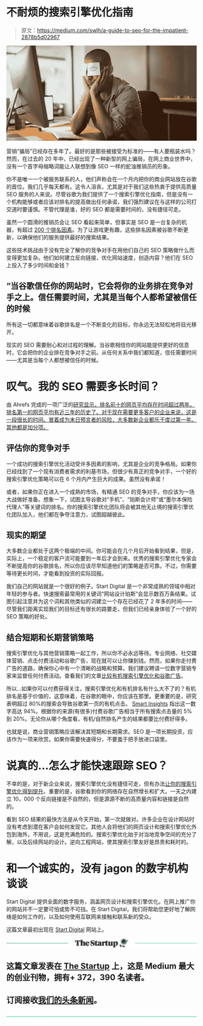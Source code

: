 # 不耐烦的搜索引擎优化指南

> 原文：<https://medium.com/swlh/a-guide-to-seo-for-the-impatient-2878b5d02967>

![](img/ccb846c7deb1e2eb82d6f3cf4c9a0dde.png)

营销“骗局”已经存在多年了。最好的是那些被接受为标准的——有人要瓶装水吗？然而，在过去的 20 年中，已经出现了一种新型的网上骗局，在网上商业世界中，没有一个首字母缩略词能让人联想到像 SEO 一样的蛇油推销员的形象。

你不是唯一一个被服务联系的人，他们声称会在一个月内把你的商业网站放在谷歌的首位。我们几乎每天都有。这令人沮丧，尤其是对于我们这些热衷于提供高质量 SEO 服务的人来说。尽管谷歌为我们提供了一个搜索引擎优化指南，但是没有一个机构能够或者应该对排名的提高做出任何承诺，我们强烈建议在与这样的公司打交道时要谨慎。不管代理是谁，好的 SEO 都是需要时间的，没有捷径可走。

虽然一个圆滑的推销员会让 SEO 看起来简单，但事实是 SEO 是一台复杂的机器，有超过 [200 个排名因素](https://backlinko.com/google-ranking-factors)。为了让游戏更有趣，这些排名因素被谷歌不断更新，以确保他们的服务提供最好的搜索结果。

这些技术挑战由于没有完全了解你的竞争对手在用他们自己的 SEO 策略做什么而变得更加复杂。他们如何建立反向链接，优化网站速度，创造内容？他们在 SEO 上投入了多少时间和金钱？

## “当谷歌信任你的网站时，它会将你的业务排在竞争对手之上。信任需要时间，尤其是当每个人都希望被信任的时候

所有这一切都意味着谷歌排名是一个不断变化的目标，你永远无法轻松地将目光移开。

现实的 SEO 需要耐心和对过程的理解。当谷歌相信你的网站能提供更好的信息时，它会把你的企业排在竞争对手之前。从任何关系中我们都知道，信任需要时间——尤其是当每个人都想被信任的时候。

# 叹气。我的 SEO 需要多长时间？

由 Ahrefs 完成的一项广泛的[研究显示，排名前十的网页平均存在时间超过两年。排名第一的网页平均有近三年的历史了。对于现在需要更多客户的企业来说，这是一段很长的时间。冒着成为末日预言者的风险，大多数新企业都乐于度过第一年。其他都是加分项。](https://ahrefs.com/blog/how-long-does-it-take-to-rank/)

## 评估你的竞争对手

一个成功的搜索引擎优化活动受许多因素的影响，尤其是企业的竞争格局。如果你已经找到了一个现有消费者需求的利基市场，但很少有真正的竞争对手，一个好的搜索引擎优化策略可以在 6 个月内产生巨大的成果。虽然没有承诺！

或者，如果你正在进入一个成熟的市场，有精通 SEO 的竞争对手，你应该为一场大战做好准备。想象一下，试图主导谷歌对“手机”、“珀斯会计师”或“墨尔本保险代理人”等关键词的排名。你的搜索引擎优化团队将会被其他无止境的搜索引擎优化团队加入，他们都在争夺注意力，试图超越彼此。

## 现实的期望

大多数企业都处于这两个极端的中间。你可能会在几个月后开始看到结果，但是，实际上，一个稳定的客户流可能要到一年后才会到来。优秀的搜索引擎优化专家会不断提高你的谷歌排名，所以你应该尽早知道他们的策略是否可靠。不过，你需要等待更长时间，才能看到投资的实际回报。

我们自己的网站就是一个很好的例子。Start Digital 是一个非常成熟的领域中相对年轻的参与者。快速搜索最常用的关键词“网站设计珀斯”会显示数百万条结果。试图引起注意并为这个词和其他类似的词建立一个存在已经花了 2 年多的时间——尽管我们距离实现我们的目标还有很长的路要走，但我们已经亲身体验了一个好的 SEO 策略的好处。

## 结合短期和长期营销策略

搜索引擎优化与其他营销策略一起工作，所以你不必永远等待。专业网络、社交媒体营销、点击付费活动和谷歌广告，现在就可以让你赚到钱。然而，如果你走付费广告的道路，确保你心中有一个清晰的战略和预算。我们建议聘请一位数字营销专家来监督任何付费活动。查看我们的文章[比较有机搜索引擎优化和谷歌广告](https://startdigital.com.au/organic-seo-vs-google-adwords/)。

所以…如果你可以付费获得关注，搜索引擎优化和有机排名有什么大不了的？有机排名是基于价值的，这意味着，在谷歌的眼中，你应该在那里。更重要的是，研究表明超过 80%的搜索会导致谷歌第一页的有机点击。 [Smart Insights](https://www.smartinsights.com/search-engine-optimisation-seo/seo-analytics/comparison-of-google-clickthrough-rates-by-position/) 指出这一数字高达 94%。根据你的来源(有很多)付费谷歌广告相当于所有搜索点击量的 5%到 20%。无论你从哪个角度看，有机/自然排名产生的结果都要比付费好得多。

也就是说，商业营销策略应该解决其短期和长期需求。SEO 是一项长期投资，应该作为一项来欣赏。如果你需要快速得分，不要羞于把手放进口袋里。

# 说真的…怎么才能快速跟踪 SEO？

不幸的是，对于新企业来说，搜索引擎优化没有捷径可走，但有办法[让你的搜索引擎优化得到提升](https://startdigital.com.au/9-easy-steps-boost-seo/)。重要的是，谷歌看到你的网络存在自然增长和扩大。一天之内建立 10，000 个反向链接是不自然的，但是源源不断的高质量内容和链接是自然的。

看到 SEO 结果的最快方法是从今天开始，第一次就做对。许多企业在设计网站时没有考虑到潜在客户会如何发现它。其他人会将他们的网页设计和搜索引擎优化外包到海外，不用说，这是充满危险的。搜索引擎优化始于对当地竞争空间的充分了解，以及后续网站的设计。逆向工程网站，使其搜索引擎友好是昂贵和耗时的。

# 和一个诚实的，没有 jagon 的数字机构谈谈

Start Digital 提供全面的数字服务，涵盖网页设计和搜索引擎优化。在网上推广你的网站并不一定要可怕或势不可挡。在 Start Digital，我们将帮助您更好地了解网络是如何工作的，以及如何使用互联网来接触和联系新的受众。

这篇文章最初出现在 [Start Digital](https://startdigital.com.au/a-guide-to-seo-impatient/) 网站上。

[![](img/308a8d84fb9b2fab43d66c117fcc4bb4.png)](https://medium.com/swlh)

## 这篇文章发表在 [The Startup](https://medium.com/swlh) 上，这是 Medium 最大的创业刊物，拥有+ 372，390 名读者。

## 订阅接收[我们的头条新闻](http://growthsupply.com/the-startup-newsletter/)。

[![](img/b0164736ea17a63403e660de5dedf91a.png)](https://medium.com/swlh)